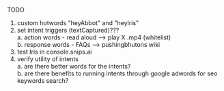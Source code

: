 <!-- Use the JS information contained at the followint link: 
[listening for intents over mqtt using javascript](https://snips.gitbook.io/tutorials/t/technical-guides/listening-to-intents-over-mqtt-using-javascript)"
-->

TODO

1. custom hotwords "heyAbbot" and "heyIris"
2. set intent triggers (textCaptured)???
<br />a. action words - read aloud --> play X .mp4 (whitelist)
<br />b. response words - FAQs --> pushingbhutons wiki
3. test Iris in console.snips.ai
4. verify utility of intents
<br />a. are there better words for the intents? 
<br />b. are there benefits to running intents through google adwords for seo keywords search?
